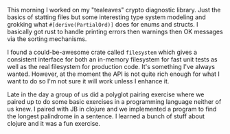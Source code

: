 This morning I worked on my "tealeaves" crypto diagnostic library. Just the basics of statting files but some interesting type system modeling and grokking what `#[derive(PartialOrd)]` does for enums and structs. I basically got rust to handle printing errors then warnings then OK messages via the sorting mechanisms.

I found a could-be-awesome crate called `filesystem` which gives a consistent interface for both an in-memory filesystem for fast unit tests as well as the real filesystem for production code. It's something I've always wanted. However, at the moment the API is not quite rich enough for what I want to do so I'm not sure it will work unless I enhance it.

Late in the day a group of us did a polyglot pairing exercise where we paired up to do some basic exercises in a programming language neither of us knew. I paired with JB in clojure and we implemented a program to find the longest palindrome in a sentence. I learned a bunch of stuff about clojure and it was a fun exercise.
